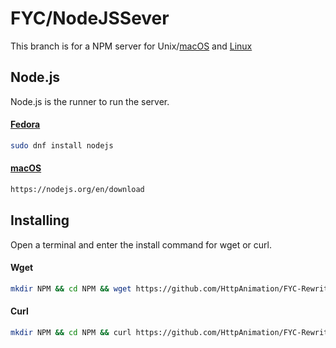 # FYC/NodeJSSever
This branch is for a NPM server for Unix/[macOS](https://www.apple.com/macos) and [Linux](https://github.com/torvalds/linux)

## Node.js
Node.js is the runner to run the server.
#### [Fedora](https://fedoraproject.org/)
```bash
sudo dnf install nodejs
```
#### [macOS](https://www.apple.com/macos)
```bash
https://nodejs.org/en/download
```

## Installing
Open a terminal and enter the install command for wget or curl.

#### Wget
```bash
mkdir NPM && cd NPM && wget https://github.com/HttpAnimation/FYC-Rewrite-V2/raw/NPM/Install.sh && wget https://github.com/HttpAnimation/FYC-Rewrite-V2/raw/NPM/index.js && wget https://github.com/HttpAnimation/FYC-Rewrite-V2/raw/NPM/path.ini && chmod +x Install.sh && bash Install.sh
```
#### Curl
```bash
mkdir NPM && cd NPM && curl https://github.com/HttpAnimation/FYC-Rewrite-V2/raw/NPM/Install.sh && curl https://github.com/HttpAnimation/FYC-Rewrite-V2/raw/NPM/index.js && curl https://github.com/HttpAnimation/FYC-Rewrite-V2/raw/NPM/path.ini && chmod +x Install.sh && bash Install.sh
```
